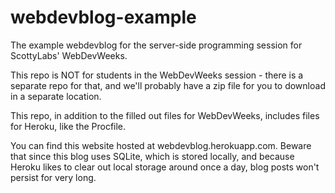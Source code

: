 webdevblog-example
==================

The example webdevblog for the server-side programming session for ScottyLabs' WebDevWeeks.

This repo is NOT for students in the WebDevWeeks session - there is a separate repo for that, and we'll probably have a zip file for you to download in a separate location.

This repo, in addition to the filled out files for WebDevWeeks, includes files for Heroku, like the Procfile.

You can find this website hosted at webdevblog.herokuapp.com. Beware that since this blog uses SQLite, which is stored locally, and because Heroku likes to clear out local storage around once a day, blog posts won't persist for very long.
